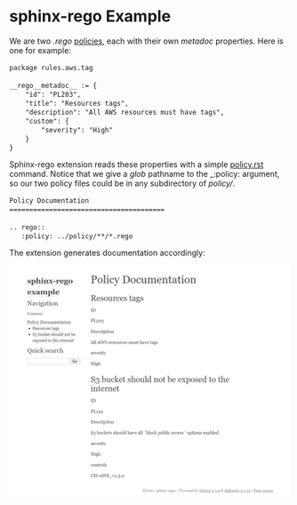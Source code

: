 sphinx-rego Example
===================

We are two _.rego_ [policies](/example/policy), each with their own _metadoc_ properties. Here is one for example:

```rego
package rules.aws.tag

__rego__metadoc__ := {
    "id": "PL203",
    "title": "Resources tags",
    "description": "All AWS resources must have tags",
    "custom": {
        "severity": "High"
    }
}
```

Sphinx-rego extension reads these properties with a simple [policy.rst](/example/docs/policy.rst) command.
Notice that we give a _glob_ pathname to the _:policy: argument, so our two policy files could be in any subdirectory of _policy/_.

```
Policy Documentation
=======================================

.. rego::
   :policy: ../policy/**/*.rego
```

The extension generates documentation accordingly:

![Sphinx Docs](/example/assets/policy.html.png)
